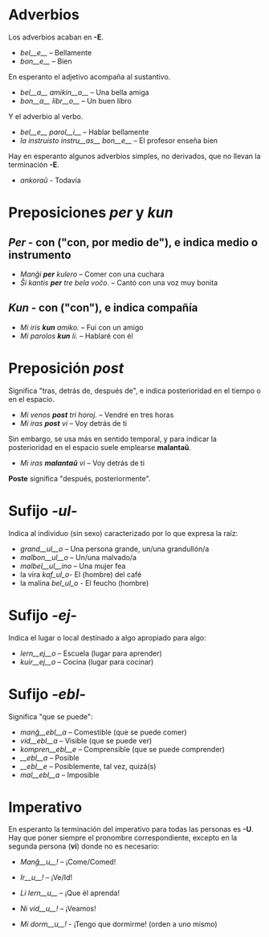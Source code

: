 # Adverbios

Los adverbios acaban en __-E__.

- *bel__e__*   – Bellamente
- *bon__e__*   – Bien

En esperanto el adjetivo acompaña al sustantivo.
- *bel__a__ amikin__o__* – Una bella amiga
- *bon__a__ libr__o__* – Un buen libro

Y el adverbio al verbo.
- *bel__e__ parol__i__* – Hablar bellamente
- *la instruisto instru__as__ bon__e__* – El profesor enseña bien

Hay en esperanto algunos adverbios simples, no derivados, que no llevan la terminación __-E__.
- *ankoraŭ* - Todavía

# Preposiciones *per* y *kun*

## *Per* - con ("con, por medio de"), e indica medio o instrumento
- *Manĝi __per__ kulero*             – Comer con una cuchara
- *Ŝi kantis __per__ tre bela voĉo.* – Cantó con una voz muy bonita
 
## *Kun* - con ("con"), e indica compañía        
- *Mi iris __kun__ amiko.*    	  – Fui con un amigo
- *Mi parolos __kun__ li.*       – Hablaré con él

# Preposición *post*

Significa "tras, detrás de, después de", e indica posterioridad en el tiempo o en el espacio.

- *Mi venos __post__ tri horoj.*   – Vendré en tres horas
- *Mi iras __post__ vi*            – Voy detrás de ti

Sin embargo, se usa más en sentido temporal, y para indicar la posterioridad en el espacio suele emplearse __malantaŭ__.

- *Mi iras __malantaŭ__ vi* – Voy detrás de ti

__Poste__ significa "después, posteriormente".
 
# Sufijo *-ul-*

Indica al individuo (sin sexo) caracterizado por lo que expresa la raíz:

- *grand__ul__o*	– Una persona grande, un/una grandullón/a
- *malbon__ul__o*	– Un/una malvado/a
- *malbel__ul__ino*	– Una mujer fea
- la vira *kaf_ul_o*- El (hombre) del café 
- la malina *bel_ul_o* - El feucho (hombre)

# Sufijo *-ej-*

Indica el lugar o local destinado a algo apropiado para algo:

- *lern__ej__o*  – Escuela (lugar para aprender)
- *kuir__ej__o*  – Cocina (lugar para cocinar)

# Sufijo *-ebl-*

Significa "que se puede":

- *manĝ__ebl__a*    – Comestible (que se puede comer)
- *vid__ebl__a*     – Visible (que se puede ver)
- *kompren__ebl__e* – Comprensible (que se puede comprender)
- *__ebl__a*        – Posible
- *__ebl__e*        – Posiblemente, tal vez, quizá(s)
- *mal__ebl__a*     – Imposible

# Imperativo

En esperanto la terminación del imperativo para todas las personas es __-U__. Hay que poner siempre el pronombre correspondiente, excepto en la segunda persona (__vi__) donde no es necesario:

- *Manĝ__u__!*   – ¡Come/Comed!
- *Ir__u__!*     – ¡Ve/Id!

- *Li lern__u__* – ¡Que él aprenda!
- *Ni vid__u__!* – ¡Veamos!
- *Mi dorm__u__!* - ¡Tengo que dormirme! (orden a uno mismo)
